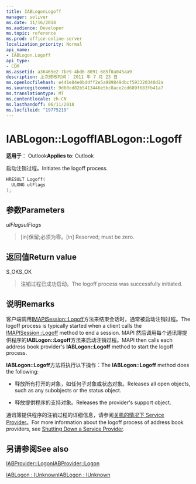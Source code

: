 ```yaml
---
title: IABLogonLogoff
manager: soliver
ms.date: 11/16/2014
ms.audience: Developer
ms.topic: reference
ms.prod: office-online-server
localization_priority: Normal
api_name:
- IABLogon.Logoff
api_type:
- COM
ms.assetid: a36465e2-7be9-4bd6-8091-685f0a045aa9
description: 上次修改时间： 2011 年 7 月 23 日
ms.openlocfilehash: e441e84e0bddff2e5a989849dbcf593320340d2a
ms.sourcegitcommit: 9d60cd82b5413446e5bc8ace2cd689f683fb41a7
ms.translationtype: MT
ms.contentlocale: zh-CN
ms.lasthandoff: 06/11/2018
ms.locfileid: "19775219"
---
```

# <a name="iablogonlogoff"></a><span data-ttu-id="f9d03-103">IABLogon::Logoff</span><span class="sxs-lookup"><span data-stu-id="f9d03-103">IABLogon::Logoff</span></span>

  
  
<span data-ttu-id="f9d03-104">**适用于**： Outlook</span><span class="sxs-lookup"><span data-stu-id="f9d03-104">**Applies to**: Outlook</span></span> 
  
<span data-ttu-id="f9d03-105">启动注销过程。</span><span class="sxs-lookup"><span data-stu-id="f9d03-105">Initiates the logoff process.</span></span>
  
```cpp
HRESULT Logoff(
  ULONG ulFlags
);
```

## <a name="parameters"></a><span data-ttu-id="f9d03-106">参数</span><span class="sxs-lookup"><span data-stu-id="f9d03-106">Parameters</span></span>

 <span data-ttu-id="f9d03-107">_ulFlags_</span><span class="sxs-lookup"><span data-stu-id="f9d03-107">_ulFlags_</span></span>
  
> <span data-ttu-id="f9d03-108">[in]保留;必须为零。</span><span class="sxs-lookup"><span data-stu-id="f9d03-108">[in] Reserved; must be zero.</span></span>
    
## <a name="return-value"></a><span data-ttu-id="f9d03-109">返回值</span><span class="sxs-lookup"><span data-stu-id="f9d03-109">Return value</span></span>

<span data-ttu-id="f9d03-110">S_OK</span><span class="sxs-lookup"><span data-stu-id="f9d03-110">S_OK</span></span> 
  
> <span data-ttu-id="f9d03-111">注销过程已成功启动。</span><span class="sxs-lookup"><span data-stu-id="f9d03-111">The logoff process was successfully initiated.</span></span>
    
## <a name="remarks"></a><span data-ttu-id="f9d03-112">说明</span><span class="sxs-lookup"><span data-stu-id="f9d03-112">Remarks</span></span>

<span data-ttu-id="f9d03-113">客户端调用[IMAPISession::Logoff](imapisession-logoff.md)方法来结束会话时，通常被启动注销过程。</span><span class="sxs-lookup"><span data-stu-id="f9d03-113">The logoff process is typically started when a client calls the [IMAPISession::Logoff](imapisession-logoff.md) method to end a session.</span></span> <span data-ttu-id="f9d03-114">MAPI 然后调用每个通讯簿提供程序的**IABLogon::Logoff**方法来启动注销过程。</span><span class="sxs-lookup"><span data-stu-id="f9d03-114">MAPI then calls each address book provider's **IABLogon::Logoff** method to start the logoff process.</span></span> 
  
<span data-ttu-id="f9d03-115">**IABLogon::Logoff**方法将执行以下操作：</span><span class="sxs-lookup"><span data-stu-id="f9d03-115">The **IABLogon::Logoff** method does the following:</span></span> 
  
- <span data-ttu-id="f9d03-116">释放所有打开的对象，如任何子对象或状态对象。</span><span class="sxs-lookup"><span data-stu-id="f9d03-116">Releases all open objects, such as any subobjects or the status object.</span></span>
    
- <span data-ttu-id="f9d03-117">释放提供程序的支持对象。</span><span class="sxs-lookup"><span data-stu-id="f9d03-117">Releases the provider's support object.</span></span>
    
<span data-ttu-id="f9d03-118">通讯簿提供程序的注销过程的详细信息，请参阅[关机的情况下 Service Provider](shutting-down-a-service-provider.md)。</span><span class="sxs-lookup"><span data-stu-id="f9d03-118">For more information about the logoff process of address book providers, see [Shutting Down a Service Provider](shutting-down-a-service-provider.md).</span></span>
  
## <a name="see-also"></a><span data-ttu-id="f9d03-119">另请参阅</span><span class="sxs-lookup"><span data-stu-id="f9d03-119">See also</span></span>



[<span data-ttu-id="f9d03-120">IABProvider::Logon</span><span class="sxs-lookup"><span data-stu-id="f9d03-120">IABProvider::Logon</span></span>](iabprovider-logon.md)
  
[<span data-ttu-id="f9d03-121">IABLogon : IUnknown</span><span class="sxs-lookup"><span data-stu-id="f9d03-121">IABLogon : IUnknown</span></span>](iablogoniunknown.md)

